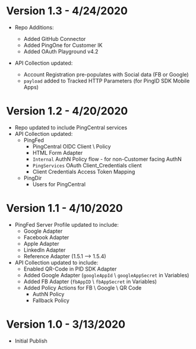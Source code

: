 Version 1.3 - 4/24/2020
=
* Repo Additions:
  * Added GitHub Connector
  * Added PingOne for Customer IK
  * Added OAuth Playground v4.2

* API Collection updated:
  * Account Registration pre-populates with Social data (FB or Google)
  * `payload` added to Tracked HTTP Parameters (for PingID SDK Mobile Apps)


Version 1.2 - 4/20/2020
=
* Repo updated to include PingCentral services
* API Collection updated:
  * PingFed
    *  PingCentral OIDC Client \ Policy
    * HTML Form Adapter
    * `Internal` AuthN Policy flow - for non-Customer facing AuthN
    * `PingServices` OAuth Client_Credentials client
    * Client Credentials Access Token Mapping
  * PingDir
    * Users for PingCentral

Version 1.1 - 4/10/2020
=
* PingFed Server Profile updated to include:
  * Google Adapter
  * Facebook Adapter
  * Apple Adapter
  * LinkedIn Adapter
  * Reference Adapter (1.5.1 --> 1.5.4)
* API Collection updated to include:
  * Enabled QR-Code in PID SDK Adapter
  * Added Google Adapter (`googleAppId` \ `googleAppSecret` in Variables)
  * Added FB Adapter (`fbAppID` \ `fbAppSecret` in Variables)
  * Added Policy Actions for FB \ Google \ QR Code
    * AuthN Policy
    * Fallback Policy

Version 1.0 - 3/13/2020
=
* Initial Publish